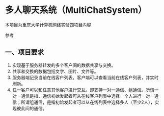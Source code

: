 # 多人聊天系统（MultiChatSystem）
本项目为重庆大学计算机网络实验四项目内容

参考

## 一、项目要求
1. 实现基于服务器转发的多个客户间的数据共享与交换。
2. 共享和交换的数据包括文字、图片、文件等。
3. 服务器端记录当前在线客户列表，客户端可以查看当前在线客户列表，并实时刷新。
4. 任一客户可以和任意其他客户进行交互。即支持一对一通信、组通信。所谓一对一通信是指，通信初始发起者可从在线客户列表中选择一个人进行一对一通信；所谓组通信，是指初始发起者可以从在线列表中选择多人（至少2人），实现彼此间的通信。

